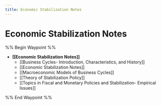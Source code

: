 ```yaml
---
title: Economic Stabilization Notes
---
```

# Economic Stabilization Notes

%% Begin Waypoint %%
- **[[Economic Stabilization Notes]]**
	- [[Business Cycles- Introduction,  Characteristics,  and History]]
	- [[Economic Stabilization Notes]]
	- [[Macroeconomic Models of Business Cycles]]
	- [[Theory of Stabilization Policy]]
	- [[Topics in Fiscal and Monetary Policies and Stabilization- Empirical Issues]]

%% End Waypoint %%